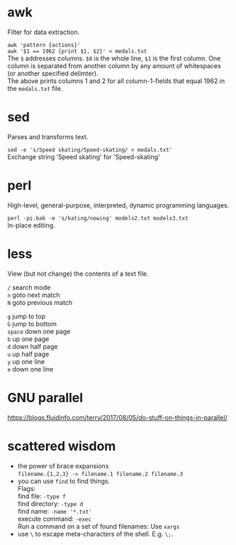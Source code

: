# awk
Filter for data extraction.

`awk 'pattern {actions}'`  
`awk '$1 == 1962 {print $1, $2}' < medals.txt`  
The `$` addresses columns. `$0` is the whole line, `$1` is the first column. One column is separated from another column by any amount of whitespaces (or another specified delimter).  
The above prints columns 1 and 2 for all column-1-fields that equal 1962 in the `medals.txt` file.

# sed
Parses and transforms text.

`sed -e 's/Speed skating/Speed-skating/ < medals.txt'`  
Exchange string 'Speed skating' for 'Speed-skating'

# perl
High-level, general-purpose, interpreted, dynamic programming languages.

`perl -pi.bak -e 's/kating/nowing' models2.txt models3.txt`  
In-place editing.

# less
View (but not change) the contents of a text file.

`/` search mode  
`n` goto next match  
`N` goto previous match

`g` jump to top  
`G` jump to bottom  
`space` down one page   
`b` up one page  
`d` down half page  
`u` up half page  
`y` up one line  
`e` down one line

# GNU parallel
https://blogs.fluidinfo.com/terry/2017/08/05/do-stuff-on-things-in-parallel/

# scattered wisdom
* the power of brace expansions  
`filename.{1,2,3} -> filename.1 filename.2 filename.3`
* you can use `find` to find things.  
Flags:   
find file: `-type f`   
find directory: `-type d`  
find name: `-name '*.txt'`  
execute command: `-exec`  
Run a command on a set of found filenames:
Use `xargs`
* use `\` to escape meta-characters of the shell. E.g. `\;`.
